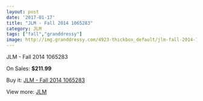 ```yaml
---
layout: post
date: '2017-01-17'
title: "JLM - Fall 2014 1065283"
category: JLM
tags: ["fall","granddressy"]
image: http://img.granddressy.com/4923-thickbox_default/jlm-fall-2014-1065283.jpg
---
```

JLM - Fall 2014 1065283

On Sales: **$211.99**
<a href="https://www.granddressy.com/en/jlm/4265-jlm-fall-2014-1065283.html"><amp-img layout="responsive" width="600" height="600" src="//img.granddressy.com/4923-thickbox_default/jlm-fall-2014-1065283.jpg" alt="JLM - Fall 2014 1065283 0" /></a>

Buy it: [JLM - Fall 2014 1065283](https://www.granddressy.com/en/jlm/4265-jlm-fall-2014-1065283.html "JLM - Fall 2014 1065283")

View more: [JLM](https://www.granddressy.com/en/207-jlm "JLM")